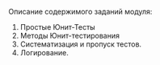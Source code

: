 Описание содержимого заданий модуля:
1. Простые Юнит-Тесты
2. Методы Юнит-тестирования
3. Систематизация и пропуск тестов.
4. Логирование.
   
